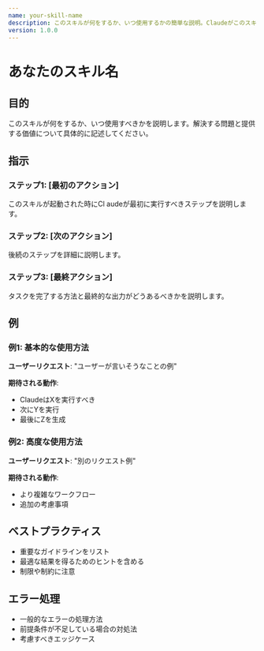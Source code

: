 ```yaml
---
name: your-skill-name
description: このスキルが何をするか、いつ使用するかの簡単な説明。Claudeがこのスキルを起動するタイミングを識別するのに役立つトリガーキーワードを含めます。
version: 1.0.0
---
```


# あなたのスキル名

## 目的

このスキルが何をするか、いつ使用すべきかを説明します。解決する問題と提供する価値について具体的に記述してください。

## 指示

### ステップ1: [最初のアクション]

このスキルが起動された時にCl audeが最初に実行すべきステップを説明します。

### ステップ2: [次のアクション]

後続のステップを詳細に説明します。

### ステップ3: [最終アクション]

タスクを完了する方法と最終的な出力がどうあるべきかを説明します。

## 例

### 例1: 基本的な使用方法

**ユーザーリクエスト**: "ユーザーが言いそうなことの例"

**期待される動作**:
- ClaudeはXを実行すべき
- 次にYを実行
- 最後にZを生成

### 例2: 高度な使用方法

**ユーザーリクエスト**: "別のリクエスト例"

**期待される動作**:
- より複雑なワークフロー
- 追加の考慮事項

## ベストプラクティス

- 重要なガイドラインをリスト
- 最適な結果を得るためのヒントを含める
- 制限や制約に注意

## エラー処理

- 一般的なエラーの処理方法
- 前提条件が不足している場合の対処法
- 考慮すべきエッジケース
